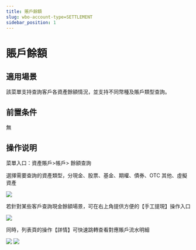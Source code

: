 ```yaml
---
title: 賬戶餘額
slug: wbo-account-type=SETTLEMENT
sidebar_position: 1
---
```



# 賬戶餘額

## 適用場景

該菜單支持查詢客戶各資產餘額情況，並支持不同幣種及賬戶類型查詢。

## 前置条件

無

## 操作说明

菜單入口：資產賬戶&gt;帳戶&gt; 餘額查詢

選擇需要查詢的資產類型，分現金、股票、基金、期權、債券、OTC 其他、虛擬資產

<img src="/assets/DWLDbnL2zob5y8xLuWEczOiKnSe.png"/>

若針對某些客戶查詢現金餘額場景，可在右上角提供方便的【手工提現】操作入口

<img src="/assets/LVMpbSxOyoKvsfxECrYcB7kinif.png"/>

同時，列表頁的操作【詳情】可快速跳轉查看對應賬戶流水明細

<img src="/assets/GnGjb6C2Ooa1adx6K8Lcz1UgnIe.png"/>

<img src="/assets/CTqnbEC2Co4lcnx5Il6cqzrBnsc.png"/>

